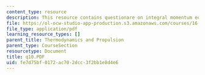 ```yaml
---
content_type: resource
description: This resource contains questionare on integral momentum equation.
file: https://ol-ocw-studio-app-production.s3.amazonaws.com/courses/16-01-unified-engineering-i-ii-iii-iv-fall-2005-spring-2006/fe7d75bf0172ac702dcc3f2bb1e8d4e6_q10.PDF
file_type: application/pdf
learning_resource_types: []
parent_title: Thermodynamics and Propulsion
parent_type: CourseSection
resourcetype: Document
title: q10.PDF
uid: fe7d75bf-0172-ac70-2dcc-3f2bb1e8d4e6
---
```

